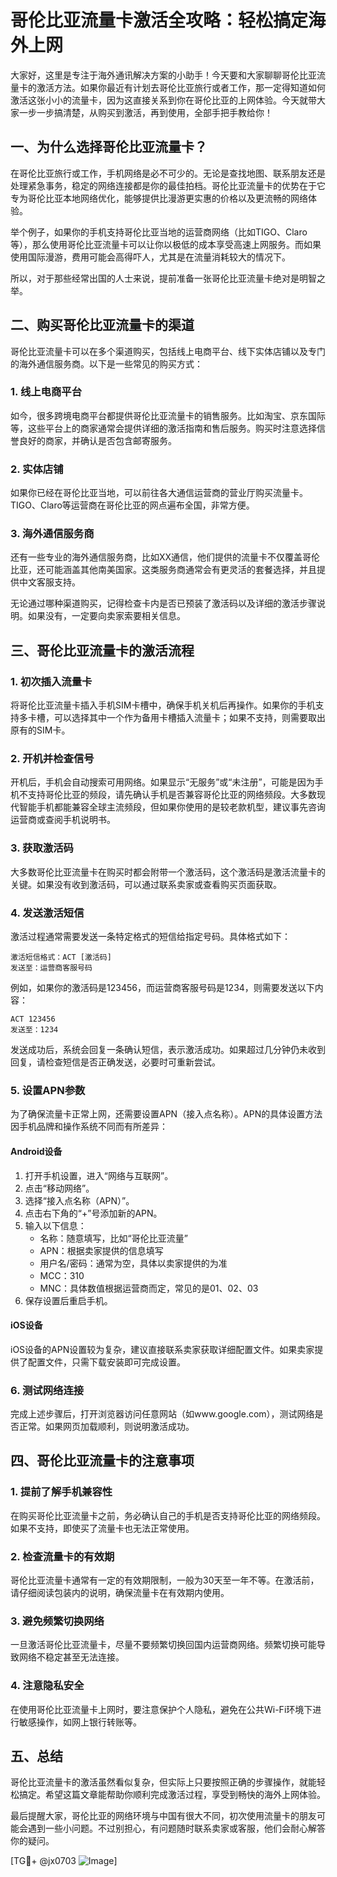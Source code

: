 # 哥伦比亚流量卡激活全攻略：轻松搞定海外上网

大家好，这里是专注于海外通讯解决方案的小助手！今天要和大家聊聊哥伦比亚流量卡的激活方法。如果你最近有计划去哥伦比亚旅行或者工作，那一定得知道如何激活这张小小的流量卡，因为这直接关系到你在哥伦比亚的上网体验。今天就带大家一步一步搞清楚，从购买到激活，再到使用，全部手把手教给你！

## 一、为什么选择哥伦比亚流量卡？

在哥伦比亚旅行或工作，手机网络是必不可少的。无论是查找地图、联系朋友还是处理紧急事务，稳定的网络连接都是你的最佳拍档。哥伦比亚流量卡的优势在于它专为哥伦比亚本地网络优化，能够提供比漫游更实惠的价格以及更流畅的网络体验。

举个例子，如果你的手机支持哥伦比亚当地的运营商网络（比如TIGO、Claro等），那么使用哥伦比亚流量卡可以让你以极低的成本享受高速上网服务。而如果使用国际漫游，费用可能会高得吓人，尤其是在流量消耗较大的情况下。

所以，对于那些经常出国的人士来说，提前准备一张哥伦比亚流量卡绝对是明智之举。

## 二、购买哥伦比亚流量卡的渠道

哥伦比亚流量卡可以在多个渠道购买，包括线上电商平台、线下实体店铺以及专门的海外通信服务商。以下是一些常见的购买方式：

### 1. 线上电商平台
如今，很多跨境电商平台都提供哥伦比亚流量卡的销售服务。比如淘宝、京东国际等，这些平台上的商家通常会提供详细的激活指南和售后服务。购买时注意选择信誉良好的商家，并确认是否包含邮寄服务。

### 2. 实体店铺
如果你已经在哥伦比亚当地，可以前往各大通信运营商的营业厅购买流量卡。TIGO、Claro等运营商在哥伦比亚的网点遍布全国，非常方便。

### 3. 海外通信服务商
还有一些专业的海外通信服务商，比如XX通信，他们提供的流量卡不仅覆盖哥伦比亚，还可能涵盖其他南美国家。这类服务商通常会有更灵活的套餐选择，并且提供中文客服支持。

无论通过哪种渠道购买，记得检查卡内是否已预装了激活码以及详细的激活步骤说明。如果没有，一定要向卖家索要相关信息。

## 三、哥伦比亚流量卡的激活流程

### 1. 初次插入流量卡
将哥伦比亚流量卡插入手机SIM卡槽中，确保手机关机后再操作。如果你的手机支持多卡槽，可以选择其中一个作为备用卡槽插入流量卡；如果不支持，则需要取出原有的SIM卡。

### 2. 开机并检查信号
开机后，手机会自动搜索可用网络。如果显示“无服务”或“未注册”，可能是因为手机不支持哥伦比亚的频段，请先确认手机是否兼容哥伦比亚的网络频段。大多数现代智能手机都能兼容全球主流频段，但如果你使用的是较老款机型，建议事先咨询运营商或查阅手机说明书。

### 3. 获取激活码
大多数哥伦比亚流量卡在购买时都会附带一个激活码，这个激活码是激活流量卡的关键。如果没有收到激活码，可以通过联系卖家或查看购买页面获取。

### 4. 发送激活短信
激活过程通常需要发送一条特定格式的短信给指定号码。具体格式如下：
```
激活短信格式：ACT [激活码]
发送至：运营商客服号码
```
例如，如果你的激活码是123456，而运营商客服号码是1234，则需要发送以下内容：
```
ACT 123456
发送至：1234
```

发送成功后，系统会回复一条确认短信，表示激活成功。如果超过几分钟仍未收到回复，请检查短信是否正确发送，必要时可重新尝试。

### 5. 设置APN参数
为了确保流量卡正常上网，还需要设置APN（接入点名称）。APN的具体设置方法因手机品牌和操作系统不同而有所差异：

#### Android设备
1. 打开手机设置，进入“网络与互联网”。
2. 点击“移动网络”。
3. 选择“接入点名称（APN）”。
4. 点击右下角的“+”号添加新的APN。
5. 输入以下信息：
   - 名称：随意填写，比如“哥伦比亚流量”
   - APN：根据卖家提供的信息填写
   - 用户名/密码：通常为空，具体以卖家提供的为准
   - MCC：310
   - MNC：具体数值根据运营商而定，常见的是01、02、03
6. 保存设置后重启手机。

#### iOS设备
iOS设备的APN设置较为复杂，建议直接联系卖家获取详细配置文件。如果卖家提供了配置文件，只需下载安装即可完成设置。

### 6. 测试网络连接
完成上述步骤后，打开浏览器访问任意网站（如www.google.com），测试网络是否正常。如果网页加载顺利，则说明激活成功。

## 四、哥伦比亚流量卡的注意事项

### 1. 提前了解手机兼容性
在购买哥伦比亚流量卡之前，务必确认自己的手机是否支持哥伦比亚的网络频段。如果不支持，即使买了流量卡也无法正常使用。

### 2. 检查流量卡的有效期
哥伦比亚流量卡通常有一定的有效期限制，一般为30天至一年不等。在激活前，请仔细阅读包装内的说明，确保流量卡在有效期内使用。

### 3. 避免频繁切换网络
一旦激活哥伦比亚流量卡，尽量不要频繁切换回国内运营商网络。频繁切换可能导致网络不稳定甚至无法连接。

### 4. 注意隐私安全
在使用哥伦比亚流量卡上网时，要注意保护个人隐私，避免在公共Wi-Fi环境下进行敏感操作，如网上银行转账等。

## 五、总结

哥伦比亚流量卡的激活虽然看似复杂，但实际上只要按照正确的步骤操作，就能轻松搞定。希望这篇文章能帮助你顺利完成激活过程，享受到畅快的海外上网体验。

最后提醒大家，哥伦比亚的网络环境与中国有很大不同，初次使用流量卡的朋友可能会遇到一些小问题。不过别担心，有问题随时联系卖家或客服，他们会耐心解答你的疑问。

[TG💪+ @jx0703 ![Image](https://github.com/user-attachments/assets/dbca1d08-cadb-493c-b0ec-ad6f7a83f270)]